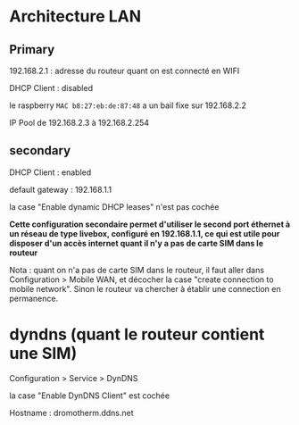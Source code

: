 # Architecture LAN

## Primary

192.168.2.1 : adresse du routeur quant on est connecté en WIFI

DHCP Client : disabled

le raspberry `MAC b8:27:eb:de:87:48` a un bail fixe sur 192.168.2.2

IP Pool de 192.168.2.3 à 192.168.2.254

## secondary

DHCP Client : enabled

default gateway : 192.168.1.1

la case "Enable dynamic DHCP leases" n'est pas cochée

**Cette configuration secondaire permet d'utiliser le second port éthernet à un réseau de type livebox, configuré en 192.168.1.1, ce qui est utile pour disposer d'un accès internet quant il n'y a pas de carte SIM dans le routeur** 

Nota : quant on n'a pas de carte SIM dans le routeur, il faut aller dans Configuration > Mobile WAN, et décocher la case "create connection to mobile network". Sinon le routeur va chercher à établir une connection en permanence.

# dyndns (quant le routeur contient une SIM)

Configuration > Service > DynDNS

la case "Enable DynDNS Client" est cochée

Hostname : dromotherm.ddns.net
